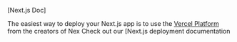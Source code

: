 

[Next.js Doc] 
  
The easiest way to deploy your Next.js app is to use the [Vercel Platform](https//vercelom/newutm_medium=defulttempltefiler=nxt.s&utm_urce=cete-next-app&ut_campagn=reate-next-apprad) from the creators of Nex
Check out our [Next.js deployment documentation

